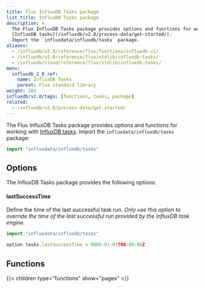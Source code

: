 ```yaml
---
title: Flux InfluxDB Tasks package
list_title: InfluxDB Tasks package
description: >
  The Flux InfluxDB Tasks package provides options and functions for working with
  [InfluxDB tasks](/influxdb/v2.0/process-data/get-started/).
  Import the `influxdata/influxdb/tasks` package.
aliases:
  - /influxdb/v2.0/reference/flux/functions/influxdb-v1/
  - /influxdb/v2.0/reference/flux/stdlib/influxdb-tasks/
  - /influxdb/cloud/reference/flux/stdlib/influxdb-tasks/
menu:
  influxdb_2_0_ref:
    name: InfluxDB Tasks
    parent: Flux standard library
weight: 202
influxdb/v2.0/tags: [functions, tasks, package]
related:
  - /influxdb/v2.0/process-data/get-started/
---
```


The Flux InfluxDB Tasks package provides options and functions for working with
[InfluxDB tasks](/influxdb/v2.0/process-data/get-started/).
Import the `influxdata/influxdb/tasks` package:

```js
import "influxdata/influxdb/tasks"
```

## Options
The InfluxDB Tasks package provides the following options:

#### lastSuccessTime
Define the time of the last successful task run.
_Only use this option to override the time of the last successful run provided by
the InfluxDB task engine._

```js
import "influxdata/influxdb/tasks"

option tasks.lastSuccessTime = 0000-01-01T00:00:00Z
```

## Functions

{{< children type="functions" show="pages" >}}
